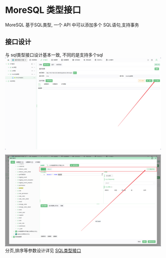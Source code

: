 # MoreSQL 类型接口

MoreSQL 基于SQL类型, 一个 API 中可以添加多个 SQL语句,支持事务

## 接口设计

与 sql类型接口设计基本一致, 不同的是支持多个sql
![alt text](./images/s_2025-01-13_15-01-09.png)

![alt text](./images/s_2025-01-13_15-02-51.png)
分页,排序等参数设计详见 [SQL类型接口](../010@SQL类型/readme.md)
